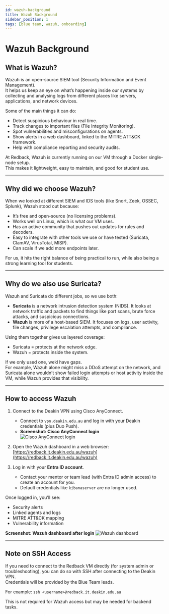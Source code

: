 ```yaml
---
id: wazuh-background
title: Wazuh Background
sidebar_position: 1
tags: [blue team, wazuh, onboarding]
---
```


# Wazuh Background

## What is Wazuh?
Wazuh is an open-source SIEM tool (Security Information and Event Management).  
It helps us keep an eye on what’s happening inside our systems by collecting and analysing logs from different places like servers, applications, and network devices.

Some of the main things it can do:
- Detect suspicious behaviour in real time.
- Track changes to important files (File Integrity Monitoring).
- Spot vulnerabilities and misconfigurations on agents.
- Show alerts in a web dashboard, linked to the MITRE ATT&CK framework.
- Help with compliance reporting and security audits.

At Redback, Wazuh is currently running on our VM through a Docker single-node setup.  
This makes it lightweight, easy to maintain, and good for student use.

---

## Why did we choose Wazuh?
When we looked at different SIEM and IDS tools (like Snort, Zeek, OSSEC, Splunk), Wazuh stood out because:
- It’s free and open-source (no licensing problems).
- Works well on Linux, which is what our VM uses.
- Has an active community that pushes out updates for rules and decoders.
- Easy to integrate with other tools we use or have tested (Suricata, ClamAV, VirusTotal, MISP).
- Can scale if we add more endpoints later.

For us, it hits the right balance of being practical to run, while also being a strong learning tool for students.

---

## Why do we also use Suricata?
Wazuh and Suricata do different jobs, so we use both:

- **Suricata** is a network intrusion detection system (NIDS). It looks at network traffic and packets to find things like port scans, brute force attacks, and suspicious connections.  
- **Wazuh** is more of a host-based SIEM. It focuses on logs, user activity, file changes, privilege escalation attempts, and compliance.  

Using them together gives us layered coverage:  
- Suricata = protects at the network edge.  
- Wazuh = protects inside the system.  

If we only used one, we’d have gaps.  
For example, Wazuh alone might miss a DDoS attempt on the network, and Suricata alone wouldn’t show failed login attempts or host activity inside the VM, while Wazuh provides that visibility.

---

## How to access Wazuh
1. Connect to the Deakin VPN using Cisco AnyConnect.  
   - Connect to `vpn.deakin.edu.au` and log in with your Deakin credentials (plus Duo Push).  
   - **Screenshot: Cisco AnyConnect login**  
![Cisco AnyConnect login](/img/wazuh-onboarding/VPN.png)

2. Open the Wazuh dashboard in a web browser:  
   [https://redback.it.deakin.edu.au/wazuh](https://redback.it.deakin.edu.au/wazuh)  

3. Log in with your **Entra ID account**.  
   - Contact your mentor or team lead (with Entra ID admin access) to create an account for you.  
   - Default credentials like `kibanaserver` are no longer used.  
      

Once logged in, you’ll see:  
- Security alerts  
- Linked agents and logs  
- MITRE ATT&CK mapping  
- Vulnerability information  

**Screenshot: Wazuh dashboard after login**
![Wazuh dashboard](/img/wazuh-onboarding/wazuh-dashboard.png)

---

## Note on SSH Access
If you need to connect to the Redback VM directly (for system admin or troubleshooting), you can do so with SSH after connecting to the Deakin VPN.  
Credentials will be provided by the Blue Team leads.  

For example:
`ssh <username>@redback.it.deakin.edu.au`


This is not required for Wazuh access but may be needed for backend tasks.
